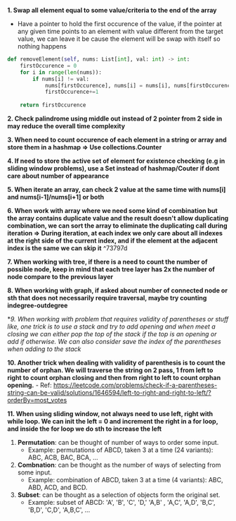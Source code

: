 **1. Swap all element equal to some value/criteria to the end of the array**
- Have a pointer to hold the first occurence of the value, if the pointer at any given time points to an element with value different from the target value, we can leave it be cause the element will be swap with itself so nothing happens
```python
def removeElement(self, nums: List[int], val: int) -> int:    
	firstOccurence = 0
	for i in range(len(nums)):
		if nums[i] != val:
			nums[firstOccurence], nums[i] = nums[i], nums[firstOccurence]
			firstOccurence+=1
	
	return firstOccurence
```

**2. Check palindrome using middle out instead of 2 pointer from 2 side in may reduce the overall time complexity**

**3. When need to count occurence of each element in a string or array and store them in a hashmap => Use collections.Counter**

**4. If need to store the active set of element for existence checking  (e.g in sliding window problems), use a Set instead of hashmap/Couter if dont care about number of appearance**

**5. When iterate an array, can check 2 value at the same time with nums[i] and nums[i-1]/nums[i+1] or both**

**6. When work with array where we need some kind of combination but the array contains duplicate value and the result doesn't allow duplicating combination, we can sort the array to eliminate the duplicating call during iteration => During iteration, at each index we only care about all indexes at the right side of the current index, and if the element at the adjacent index is the same we can skip it**  ^73797d

**7. When working with tree, if there is a need to count the number of possible node, keep in mind that each tree layer has 2x the number of node compare to the previous layer**

**8. When working with graph, if asked about number of connected node or sth that does not necessarily require traversal, maybe try counting indegree-outdegree**

**9. When working with problem that requires validity of parentheses or stuff like, one trick is to use a stack and try to add opening and when meet a closing we can either pop the top of the stack if the top is an opening or add if otherwise. We can also consider save the index of the parentheses when adding to the stack*

**10. Another trick when dealing with validity of parenthesis is to count the number of orphan. We will traverse the string on 2 pass, 1 from left to right to count orphan closing and then from right to left to count orphan opening.**
	- Ref: https://leetcode.com/problems/check-if-a-parentheses-string-can-be-valid/solutions/1646594/left-to-right-and-right-to-left/?orderBy=most_votes

**11. When using sliding window, not always need to use left, right with while loop. We can init the left = 0 and increment the right in a for loop, and inside the for loop we do sth to increase the left**
1.  **Permutation**: can be thought of number of ways to order some input.
    -   Example: permutations of ABCD, taken 3 at a time (24 variants): ABC, ACB, BAC, BCA, ...
2.  **Combnation**: can be thought as the number of ways of selecting from some input.
    -   Example: combination of ABCD, taken 3 at a time (4 variants): ABC, ABD, ACD, and BCD.
3.  **Subset**: can be thought as a selection of objects form the original set.
    -   Example: subset of ABCD: 'A', 'B', 'C', 'D,' 'A,B' , 'A,C', 'A,D', 'B,C', 'B,D', 'C,D', 'A,B,C', ...

